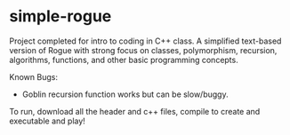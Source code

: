 # simple-rogue
Project completed for intro to coding in C++ class. A simplified text-based version of Rogue with strong focus on classes, polymorphism, recursion, algorithms, functions, and other basic programming concepts.

Known Bugs:
- Goblin recursion function works but can be slow/buggy.

To run, download all the header and c++ files, compile to create and executable and play!
